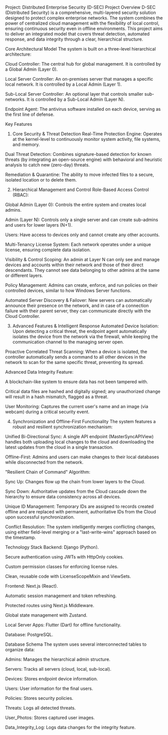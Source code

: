 Project: Distributed Enterprise Security (D-SEC)
Project Overview
D-SEC (Distributed Security) is a comprehensive, multi-layered security solution designed to protect complex enterprise networks. The system combines the power of centralized cloud management with the flexibility of local control, ensuring continuous security even in offline environments. This project aims to deliver an integrated model that covers threat detection, automated response, and data integrity through a clear, hierarchical structure.

Core Architectural Model
The system is built on a three-level hierarchical architecture:

Cloud Controller: The central hub for global management. It is controlled by a Global Admin (Layer 0).

Local Server Controller: An on-premises server that manages a specific local network. It is controlled by a Local Admin (Layer 1).

Sub-Local Server Controller: An optional layer that controls smaller sub-networks. It is controlled by a Sub-Local Admin (Layer N).

Endpoint Agent: The antivirus software installed on each device, serving as the first line of defense.

Key Features

1. Core Security & Threat Detection
   Real-Time Protection Engine: Operates at the kernel-level to continuously monitor system activity, file systems, and memory.

Dual Threat Detection: Combines signature-based detection for known threats (by integrating an open-source engine) with behavioral and heuristic analysis to catch new (zero-day) threats.

Remediation & Quarantine: The ability to move infected files to a secure, isolated location or to delete them.

2. Hierarchical Management and Control
   Role-Based Access Control (RBAC):

Global Admin (Layer 0): Controls the entire system and creates local admins.

Admin (Layer N): Controls only a single server and can create sub-admins and users for lower layers (N+1).

Users: Have access to devices only and cannot create any other accounts.

Multi-Tenancy License System: Each network operates under a unique license, ensuring complete data isolation.

Visibility & Control Scoping: An admin at Layer N can only see and manage devices and accounts within their network and those of their direct descendants. They cannot see data belonging to other admins at the same or different layers.

Policy Management: Admins can create, enforce, and run policies on their controlled devices, similar to how Windows Server functions.

Automated Server Discovery & Failover: New servers can automatically announce their presence on the network, and in case of a connection failure with their parent server, they can communicate directly with the Cloud Controller.

3. Advanced Features & Intelligent Response
   Automated Device Isolation: Upon detecting a critical threat, the endpoint agent automatically isolates the device from the network via the firewall, while keeping the communication channel to the managing server open.

Proactive Correlated Threat Scanning: When a device is isolated, the controller automatically sends a command to all other devices in the network to scan for the same specific threat, preventing its spread.

Advanced Data Integrity Feature:

A blockchain-like system to ensure data has not been tampered with.

Critical data files are hashed and digitally signed; any unauthorized change will result in a hash mismatch, flagged as a threat.

User Monitoring: Captures the current user's name and an image (via webcam) during a critical security event.

4. Synchronization and Offline-First Functionality
   The system features a robust and resilient synchronization mechanism:

Unified Bi-Directional Sync: A single API endpoint (MasterSyncAPIView) handles both uploading local changes to the cloud and downloading the latest updates from the cloud in a single transaction.

Offline-First: Admins and users can make changes to their local databases while disconnected from the network.

"Resilient Chain of Command" Algorithm:

Sync Up: Changes flow up the chain from lower layers to the Cloud.

Sync Down: Authoritative updates from the Cloud cascade down the hierarchy to ensure data consistency across all devices.

Unique ID Management: Temporary IDs are assigned to records created offline and are replaced with permanent, authoritative IDs from the Cloud upon successful synchronization.

Conflict Resolution: The system intelligently merges conflicting changes, using either field-level merging or a "last-write-wins" approach based on the timestamp.

Technology Stack
Backend: Django (Python).

Secure authentication using JWTs with HttpOnly cookies.

Custom permission classes for enforcing license rules.

Clean, reusable code with LicenseScopeMixin and ViewSets.

Frontend: Next.js (React).

Automatic session management and token refreshing.

Protected routes using Next.js Middleware.

Global state management with Zustand.

Local Server Apps: Flutter (Dart) for offline functionality.

Database: PostgreSQL.

Database Schema
The system uses several interconnected tables to organize data:

Admins: Manages the hierarchical admin structure.

Servers: Tracks all servers (cloud, local, sub-local).

Devices: Stores endpoint device information.

Users: User information for the final users.

Policies: Stores security policies.

Threats: Logs all detected threats.

User_Photos: Stores captured user images.

Data_Integrity_Log: Logs data changes for the integrity feature.
